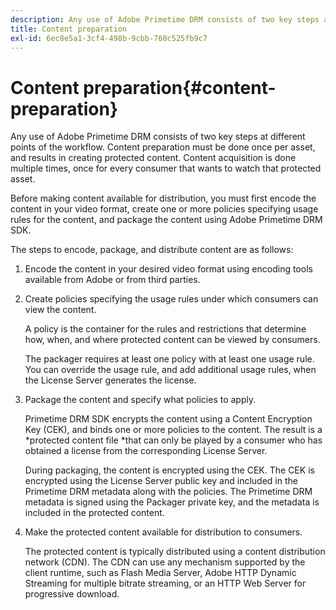 ```yaml
---
description: Any use of Adobe Primetime DRM consists of two key steps at different points of the workflow. Content preparation must be done once per asset, and results in creating protected content. Content acquisition is done multiple times, once for every consumer that wants to watch that protected asset.
title: Content preparation
exl-id: 6ec8e5a1-3cf4-498b-9cbb-760c525fb9c7
---
```

# Content preparation{#content-preparation}

Any use of Adobe Primetime DRM consists of two key steps at different points of the workflow. Content preparation must be done once per asset, and results in creating protected content. Content acquisition is done multiple times, once for every consumer that wants to watch that protected asset.

Before making content available for distribution, you must first encode the content in your video format, create one or more policies specifying usage rules for the content, and package the content using Adobe Primetime DRM SDK.

The steps to encode, package, and distribute content are as follows: 

1. Encode the content in your desired video format using encoding tools available from Adobe or from third parties.
1. Create policies specifying the usage rules under which consumers can view the content.

   A policy is the container for the rules and restrictions that determine how, when, and where protected content can be viewed by consumers.

   The packager requires at least one policy with at least one usage rule. You can override the usage rule, and add additional usage rules, when the License Server generates the license. 

1. Package the content and specify what policies to apply.

   Primetime DRM SDK encrypts the content using a Content Encryption Key (CEK), and binds one or more policies to the content. The result is a *protected content file *that can only be played by a consumer who has obtained a license from the corresponding License Server.

   During packaging, the content is encrypted using the CEK. The CEK is encrypted using the License Server public key and included in the Primetime DRM metadata along with the policies. The Primetime DRM metadata is signed using the Packager private key, and the metadata is included in the protected content. 

1. Make the protected content available for distribution to consumers.

   The protected content is typically distributed using a content distribution network (CDN). The CDN can use any mechanism supported by the client runtime, such as Flash Media Server, Adobe HTTP Dynamic Streaming for multiple bitrate streaming, or an HTTP Web Server for progressive download.
